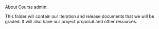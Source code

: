 About Course admin: 

This folder will contain our Iteration and release documents that we will be graded. It will also have our project proposal and other resources. 